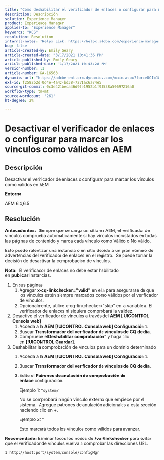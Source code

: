 ```yaml
---
title: "Cómo deshabilitar el verificador de enlaces o configurar para marcar los vínculos como válidos en AEM"
description: Descripción
solution: Experience Manager
product: Experience Manager
applies-to: "Experience Manager"
keywords: "KCS"
resolution: Resolution
internal-notes: "Helpx Link: https://helpx.adobe.com/experience-manager/kb/how-to-configure-linkchecker-tomark-alllinks-asvalid.html"
bug: false
article-created-by: Emily Geary
article-created-date: "3/17/2021 10:41:36 PM"
article-published-by: Emily Geary
article-published-date: "3/17/2021 10:43:28 PM"
version-number: 11
article-number: KA-16563
dynamics-url: "https://adobe-ent.crm.dynamics.com/main.aspx?forceUCI=1&pagetype=entityrecord&etn=knowledgearticle&id=21d0f7ed-7187-eb11-a812-000d3a593216"
exl-id: f2582b2d-0d4e-4a42-bd38-7271ac6a74e5
source-git-commit: 0c3e421beca46d9fe1952b1f98538a50697216a0
workflow-type: tm+mt
source-wordcount: '261'
ht-degree: 2%

---
```


# Desactivar el verificador de enlaces o configurar para marcar los vínculos como válidos en AEM

## Descripción


Desactivar el verificador de enlaces o configurar para marcar los vínculos como válidos en AEM

<b>Entorno</b>

AEM 6.4,6.5


## Resolución


<b>Antecedentes:</b>  Siempre que se carga un sitio en AEM, el verificador de vínculos comprueba automáticamente si hay vínculos incrustados en todas las páginas de contenido y marca cada vínculo como Válido o No válido.

Esto puede ralentizar una instancia o un sitio debido a un gran número de advertencias del verificador de enlaces en el registro.  Se puede tomar la decisión de desactivar la comprobación de vínculos.

<b>Nota:</b>  El verificador de enlaces no debe estar habilitado en <b>publicar </b>instancias.



1. En sus páginas
   1. Agregar <b>x-cq-linkchecker=&quot;valid&quot;</b> en el `a` para asegurarse de que los vínculos estén siempre marcados como válidos por el verificador de vínculos.
   2. Opcionalmente, utilice x-cq-linkchecker=&quot;skip&quot; en la variable `a`. El verificador de enlaces ni siquiera comprobará la validez.
2. Desactive el verificador de vínculos a través del <b>AEM [!UICONTROL Consola web]</b>
   1. Acceda a la <b>AEM [!UICONTROL Consola web] Configuración</b> `1`.
   2. Buscar <b>Transformador del verificador de vínculos de CQ de día</b>.
   3. Compruebe el<b>Deshabilitar comprobación</b>&quot; y haga clic en <b>[!UICONTROL Guardar]</b>.
3. Deshabilitar la comprobación de vínculos para un dominio determinado
   1. Acceda a la <b>AEM [!UICONTROL Consola web] Configuración</b> `1`.
   2. Buscar <b>Transformador del verificador de vínculos de CQ de día</b>.
   3. Edite el <b>Patrones de anulación de comprobación de enlace </b>configuración.



      Ejemplo 1: `^system/`

      No se comprobará ningún vínculo externo que empiece por el sistema.  Agregue patrones de anulación adicionales a esta sección haciendo clic en +. 



      Ejemplo 2: `^`

      Esto marcará todos los vínculos como válidos para avanzar.




<b>Recomendado:</b> Eliminar todos los nodos de <b>/var/linkchecker</b> para evitar que el verificador de vínculos vuelva a comprobar las direcciones URL.

`1 http://host:port/system/console/configMgr`
